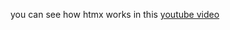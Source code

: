 you can see how htmx works in this [youtube video](https://www.youtube.com/watch?app=desktop&v=javGxN-h9VQ)
